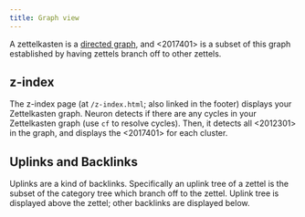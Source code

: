 ```yaml
---
title: Graph view
---
```


A zettelkasten is a [directed graph](https://en.wikipedia.org/wiki/Directed_graph), and <2017401> is a subset of this graph established by having zettels branch off to other zettels.

## z-index 

The z-index page (at `/z-index.html`; also linked in the footer) displays your Zettelkasten graph. Neuron detects if there are any cycles in your Zettelkasten graph (use `cf` to resolve cycles). Then, it detects all <2012301> in the graph, and displays the <2017401> for each cluster.

## Uplinks and Backlinks

Uplinks are a kind of backlinks. Specifically an uplink tree of a zettel is the subset of the category tree which branch off to the zettel. Uplink tree is displayed above the zettel; other backlinks are displayed below.
